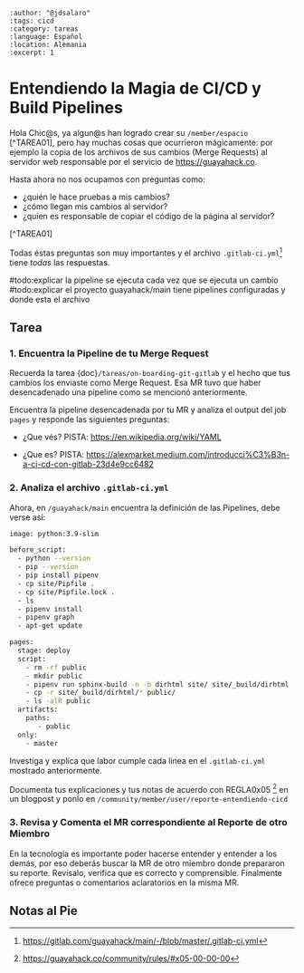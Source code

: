 ```{post} 2023-07-23
:author: "@jdsalaro"
:tags: cicd
:category: tareas
:language: Español
:location: Alemania
:excerpt: 1
```

# Entendiendo la Magia de CI/CD y Build Pipelines

Hola Chic@s, ya algun@s han logrado crear su `/member/espacio` [^TAREA01], pero hay muchas cosas que ocurrieron mágicamente: por ejemplo la copia de los archivos de sus cambios (Merge Requests) al servidor web responsable por el servicio de https://guayahack.co.

Hasta ahora no nos ocupamos con preguntas como: 

- ¿quién le hace pruebas a mis cambios?
- ¿cómo llegan mis cambios al servidor?
- ¿quien es responsable de copiar el código de la página al servidor?

[^TAREA01]

Todas éstas preguntas son muy importantes y el archivo `.gitlab-ci.yml`[^MAINGITLABYML] tiene *todas* las respuestas.

#todo:explicar la pipeline se ejecuta cada vez que se ejecuta un cambio
#todo:explicar el proyecto guayahack/main tiene pipelines configuradas y donde esta el archivo

[^MAINGITLABYML]:https://gitlab.com/guayahack/main/-/blob/master/.gitlab-ci.yml

## Tarea

### 1. Encuentra la Pipeline de tu Merge Request 

Recuerda la tarea {doc}`/tareas/on-boarding-git-gitlab` y el hecho que tus cambios los enviaste como Merge Request. Esa MR tuvo que haber desencadenado una pipeline como se mencionó anteriormente. 

Encuentra la pipeline desencadenada por tu MR y analiza el output del job `pages` y responde las siguientes preguntas:

- ¿Que vés? PISTA: https://en.wikipedia.org/wiki/YAML

- ¿Que es?  PISTA: https://alexmarket.medium.com/introducci%C3%B3n-a-ci-cd-con-gitlab-23d4e9cc6482


### 2. Analiza el archivo `.gitlab-ci.yml` 

Ahora, en `/guayahack/main` encuentra la definición de las Pipelines, debe verse así:

```bash
image: python:3.9-slim                                                 #todo:explicar pista: https://www.redhat.com/es/topics/containers/what-is-docker  

before_script:                                                         #todo:explicar pista: https://docs.gitlab.com/ee/ci/yaml/#before_script
  - python --version                                                   #todo:explicar pista: https://docs.python.org/3/using/cmdline.html#generic-options
  - pip --version                                                      #todo:explicar pista: https://www.freecodecamp.org/espanol/news/como-usar-pip-install-en-python/
  - pip install pipenv                                                 #todo:explicar pista: https://pipenv-es.readthedocs.io/es/latest/
  - cp site/Pipfile .                                                  #todo:explicar pista: https://man7.org/linux/man-pages/man1/cp.1.html
  - cp site/Pipfile.lock .                                             #todo:explicar pista: https://pipenv-es.readthedocs.io/es/latest/basics.html#ejemplo-de-pipfile-pipfile-lock
  - ls                                                                 #todo:explicar pista: https://man7.org/linux/man-pages/man1/ls.1.html 
  - pipenv install                                                     #todo:explicar pista: https://pipenv-es.readthedocs.io/es/latest/install.html#instalando-paquetes-para-tu-proyecto
  - pipenv graph                                                       #todo:explicar pista: https://pipenv-es.readthedocs.io/es/latest/#otros-comandos
  - apt-get update                                                     #todo:explicar pista: https://aws.amazon.com/es/compare/the-difference-between-apt-and-apt-get/

pages:                                                                 #todo:explicar pista: https://docs.gitlab.com/ee/ci/yaml/#pages 
  stage: deploy                                                      
  script:                                                              #todo:explicar pista: https://docs.gitlab.com/ee/ci/yaml/#stage
    - rm -rf public                                                    #todo:explicar pista: https://docs.gitlab.com/ee/ci/yaml/#script
    - mkdir public                                                     #todo:explicar pista: https://man7.org/linux/man-pages/man1/mkdir.1.html
    - pipenv run sphinx-build -n -b dirhtml site/ site/_build/dirhtml  #todo:explicar pista: https://davidcasr.medium.com/c%C3%B3mo-documentar-un-proyecto-django-con-sphinx-80e4a090896e
    - cp -r site/_build/dirhtml/* public/                              #todo:explicar pista: https://man7.org/linux/man-pages/man1/cp.1.html
    - ls -alR public                                                   #todo:explicar pista: https://man7.org/linux/man-pages/man1/ls.1.html 
  artifacts:                                                           #todo:explicar pista: https://docs.gitlab.com/ee/ci/yaml/#artifacts
    paths:                                                             #todo:explicar pista: https://docs.gitlab.com/ee/ci/yaml/#paths
       - public                                                        #todo:explicar 
  only:                                                                #todo:explicar pista: https://docs.gitlab.com/ee/ci/yaml/#only
    - master                                                           #todo:explicar
```

Investiga y explica que labor cumple cada linea en el `.gitlab-ci.yml` mostrado anteriormente.

Documenta tus explicaciones y tus notas de acuerdo con REGLA0x05 [^REGLA05] en un blogpost y ponlo en `/community/member/user/reporte-entendiendo-cicd`

[^REGLA05]:https://guayahack.co/community/rules/#x05-00-00-00

### 3. Revisa y Comenta el MR correspondiente al Reporte de otro Miembro

En la tecnología es importante poder hacerse entender y entender a los demás, por eso deberás buscar la MR de otro miembro donde prepararon su reporte. Revísalo, verifica que es correcto y comprensible. Finalmente ofrece preguntas o comentarios aclaratorios en la misma MR.


## Notas al Pie

